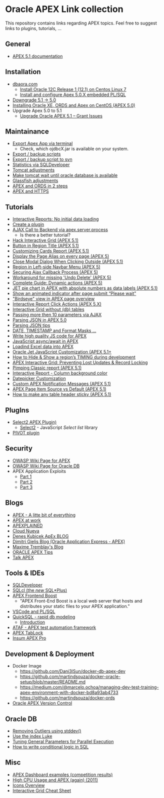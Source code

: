 # Oracle APEX Link collection
This repository contains links regarding APEX topics. Feel free to suggest links to plugins, tutorials, ...

## General
* [APEX 5.1 documentation](https://docs.oracle.com/database/apex-5.1/index.htm)

## Installation
* [dbaora.com](http://www.dbaora.com)
  * [Install Oracle 12C Release 1 (12.1) on Centos Linux 7](http://dbaora.com/install-oracle-12c-release-1-12-1-on-centos-linux-7/)
  * [Install and configure Apex 5.0.X embedded PL/SQL](http://dbaora.com/install-and-configure-apex-5-0-x-embedded-plsql/)
* [Downgrade 5.1 -> 5.0](http://jastraub.blogspot.de/2017/01/ooops-i-did-it-again.html)
* [Installing Oracle XE, ORDS and Apex on CentOS (APEX 5.0)](http://ora-00001.blogspot.de/2015/06/installing-oracle-xe-ords-and-apex-on-centos-linux-part-zero.html)
* Upgrade Apex 5.0 to 5.1
  * [Upgrade Oracle APEX 5.1 – Grant Issues](http://farzadsoltani.com/2017/03/01/upgrade-oracle-apex-5-1-grant-issues/)

## Maintainance

* [Export Apex App via terminal](https://ruepprich.wordpress.com/2011/07/15/exporting-an-apex-application-via-command-line/)
  * Check, which ojdbcX.jar is available on your system.
* [Export / backup scripts](https://github.com/OraOpenSource/apexbackup)
* [Export / backup script to svn](http://sve.to/2012/03/12/automatically-backup-oracle-apex-applications-to-subversion/)
* [Statistics via SQLDeveloper](http://dgielis.blogspot.de/2011/12/sql-developer-application-express.html)
* [Tomcat adjustments](http://www.cloudnueva.com/blog/tuning-tomcat-for-apexords-in-production)
* [Make tomcat wait until oracle database is available](http://warp11.nl/2017/03/make-tomcat-wait-until-oracle-database-is-available/)
* [Glassfish adjustments](http://www.cloudnueva.com/blog/tuning-glassfish-for-oracle-apex-ords-in-production)
* [APEX and ORDS in 2 steps](http://joelkallman.blogspot.de/2017/05/apex-and-ords-up-and-running-in2-steps.html)
* [APEX and HTTPS](https://apex.oracle.com/pls/apex/germancommunities/apexcommunity/tipp/6121/index-en.html)

## Tutorials

* [Interactive Reports: No initial data loading](http://www.apexsolutions.de/blog/allgemein/interactive-report-without-initial-results/)
* [Create a plugin](http://www.stefan-armbruster.com/index.php/10-it/apex/10-how-to-create-an-apex-plugin-2)
* [AJAX Call to Backend via apex.server.process](http://tpetrus.blogspot.de/2013/03/ajax-in-apex-introduction-and-techniques.html)
  * Is there a better tutorial?
* [Hack Interactive Grid (APEX 5.1)](http://hardlikesoftware.com/weblog/2018/01/01/apex-ig-cookbook-for-5-1-4/)
* [Button in Region Title (APEX 5.1)](http://max-tremblay.blogspot.de/2016/05/button-in-region-title.html)
* [Customizing Cards Report (APEX 5.1)](http://max-tremblay.blogspot.de/2016/09/customizing-cards-report.html)
* [Display the Page Alias on every page (APEX 5)](http://nuijten.blogspot.de/2017/01/apex-display-page-alias-on-every-page.html)
* [Close Modal Dialog When Clicking Outside (APEX 5.1)](http://max-tremblay.blogspot.de/2016/06/close-modal-dialog-when-clicking-outside.html)
* [Region in Left-side Navbar Menu (APEX 5)](http://max-tremblay.blogspot.de/2016/04/region-in-left-side-navbar-menu.html)
* [Securing Ajax Callback Process (APEX 5)](http://max-tremblay.blogspot.de/2016/09/securing-ajax-callback-process.html)
* [Workaround for missing 'Undo Delete' (APEX 5)](https://apex.oracle.com/pls/apex/germancommunities/apexcommunity/tipp/5921/index-en.html)
* [Complete Guide: Dynamic actions (APEX 5)](http://www.explorer-development.uk.com/complete-guide-da)
* [JET pie chart in APEX with absolute numbers as data labels (APEX 5.1)](http://www.apex-at-work.com/2017/05/jet-pie-chart-in-apex-with-absolute.html)
* [Show an animated indicator after page submit “Please wait”](http://allipierreapex.blogspot.de/2017/04/show-animated-please-wait-indicator.html)
* ["Birdseye" view in APEX page overview](http://richarddacre.postach.io/post/get-a-birdseye-view-of-an-apex-app)
* [Interactive Report Click Actions (APEX 5.X)](http://www.jmjcloud.com/blog/-apex-5x-interactive-report-one-click-wonder)
* [Interactive Grid without (db) tables](https://apex.oracle.com/pls/apex/germancommunities/apexcommunity/tipp/6361/index-en.html)
* [Passing more then 10 parameters via AJAX](https://atulley.wordpress.com/2014/02/07/passing-more-than-10-values-with-apex-server-process/)
* [Parsing JSON in APEX 5.0](http://www.explorer.uk.com/parsing-json-apex-5-0/)
* [Parsing JSON tips](https://blogs.oracle.com/apex/tips-for-parsing-json-in-apex)
* [DATE, TIMESTAMP and Format Masks ...](https://blogs.oracle.com/apex/date%2c-timestamp-and-format-masks)
* [Write high quality JS code for APEX](https://fuzziebrain.com/content/id/1708/)
* [JavaScript async/await in APEX](http://vmorneau.me/javascript-async-await/)
* [Loadind Excel data into APEX](http://www.explorer.uk.com/options-loading-excel-data-apex-applications)
* [Oracle Jet JavaScript Customization (APEX 5.1+](http://www.grassroots-oracle.com/2018/01/oraclejet-javascript-customisation.html)
* [How to Hide & Show a region’s TIMING during development](https://rimblas.com/blog/2018/02/how-to-hide-show-a-regions-timing-during-development/)
* [APEX Interactive Grid: Preventing Lost Updates & Record Locking](http://www.explorer.uk.com/apex-interactive-grid-preventing-lost-updates-record-locking/)
* [Pimping Classic report (APEX 5.1)](https://blogs.oracle.com/apex/thats-a-classic-report-really)
* [Interactive Report - Column background color](http://www.apex-at-work.com/2018/03/interactive-report-standard-column.html)
* [Datepicker Customization](http://max-tremblay.blogspot.de/2018/03/datepicker-customization.html)
* [Custom APEX Notification Messages (APEX 5.1)](https://www.talkapex.com/2018/03/custom-apex-notification-messages/)
* [APEX Page Item Source vs Default (APEX 5.1)](https://www.talkapex.com/2018/04/apex-page-item-source-vs-default/)
* [How to make any table header sticky (APEX 5.1)](http://apexbyg.blogspot.de/2017/04/how-to-make-any-table-header-sticky.html)

## PlugIns
* [Select2 APEX Plugin)](https://github.com/nbuytaert1/apex-select2)
  * [Select2](https://select2.github.io/) - JavaScript _Select list_ library
* [PIVOT plugin](https://ora-00001.blogspot.de/2018/02/pivot-table-plugin-for-apex-updated.html)

## Security
* [OWASP Wiki Page for APEX](https://www.owasp.org/index.php/Application_Express_(ApEx))
* [OWASP Wiki Page for Oracle DB](https://www.owasp.org/index.php/Testing_for_Oracle)
* APEX Application Exploits
  * [Part 1](http://www.wegobeyond.co.uk/blog/entry/oracle-apex-application-exploits-part-1.html)
  * [Part 2](http://www.wegobeyond.co.uk/blog/entry/oracle-apex-application-exploits-part-2.html)
  * [Part 3](http://www.wegobeyond.co.uk/blog/entry/oracle-apex-application-exploits-part-3.html)

## Blogs

* [APEX - A litte bit of everything](http://rimblas.com/blog/)
* [APEX at work](http://www.apex-at-work.com/)
* [APEXPLAINED](https://apexplained.wordpress.com/)
* [Cloud Nueva](http://www.cloudnueva.com/1/feed)
* [Denes Kubicek ApEx BLOG](http://deneskubicek.blogspot.com)
* [Dimitri Gielis Blog (Oracle Application Express - APEX)](http://dgielis.blogspot.com/)
* [Maxime Tremblay's Blog](http://max-tremblay.blogspot.de/)
* [ORACLE APEX Tips](http://orclapextips.blogspot.com)
* [Talk APEX](https://www.talkapex.com)

## Tools & IDEs

* [SQLDeveloper](http://www.oracle.com/technetwork/developer-tools/sql-developer/overview/index.html)
* [SQLcl (the _new_ SQL*Plus)](http://www.oracle.com/technetwork/developer-tools/sqlcl/overview/index.html)
* [APEX Frontend Boost](https://github.com/OraOpenSource/apex-frontend-boost)
  * "APEX Front-End Boost is a local web server that hosts and distributes your static files to your APEX application."
* [VSCode and PL/SQL](https://ora-00001.blogspot.de/2017/03/using-vs-code-for-plsql-development.html)
* [QuickSQL - rapid db modeling](https://apex.oracle.com/en/quicksql/)
  * [Introduction](http://www.explorer.uk.com/quicksql-saves-time/)
* [ATAF - APEX test automation framework](https://github.com/schunt1/ATAF)
* [APEX TabLock](http://www.explorer.uk.com/introducing-apex-tablock/)
* [Insum APEX Pro](https://github.com/insum-labs/insum-apex-pro)

## Development & Deployment

* Docker Image
  * https://github.com/Dani3lSun/docker-db-apex-dev
  * https://github.com/martindsouza/docker-oracle-setup/blob/master/README.md
  * https://medium.com/@marcelo.ochoa/managing-dev-test-training-apex-environment-with-docker-bd8a93ab4733
  * https://github.com/martindsouza/docker-ords
* [Oracle APEX Version Control](https://www.insum.ca/oracle-apex-version-control/)

## Oracle DB

* [Removing Outliers using stddev()](http://www.grassroots-oracle.com/2017/06/removing-outliers-using-stddev.html)
* [Use the index Luke](http://use-the-index-luke.com/)
* [Tuning General Parameters for Parallel Execution](https://docs.oracle.com/database/121/VLDBG/GUID-8632FD0C-AB90-4F1F-81B3-58D24C3AAD74.htm#VLDBG1481)
* [How to write conditional logic in SQL](https://svenweller.wordpress.com/2018/04/05/basic-sql-if-then-else/)

## Misc

* [APEX Dashboard examples (competition results)](https://apex.oracle.com/pls/apex/f?p=59374:4:::NO:RP)
* [High CPU Usage and APEX (again) (2011)](http://joelkallman.blogspot.de/2011/12/high-cpu-usage-and-apex-again.html)
* [Icons Overview](https://apex.oracle.com/pls/apex/f?p=42:icons)
* [Interactive Grid Cheat Sheet](https://github.com/mgoricki/orclapex-ig-cheat-sheet/)
